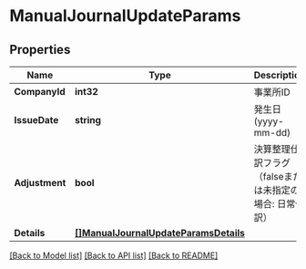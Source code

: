 # ManualJournalUpdateParams

## Properties

Name | Type | Description | Notes
------------ | ------------- | ------------- | -------------
**CompanyId** | **int32** | 事業所ID | 
**IssueDate** | **string** | 発生日 (yyyy-mm-dd) | 
**Adjustment** | **bool** | 決算整理仕訳フラグ（falseまたは未指定の場合: 日常仕訳） | [optional] 
**Details** | [**[]ManualJournalUpdateParamsDetails**](manualJournalUpdateParams_details.md) |  | 

[[Back to Model list]](../README.md#documentation-for-models) [[Back to API list]](../README.md#documentation-for-api-endpoints) [[Back to README]](../README.md)


